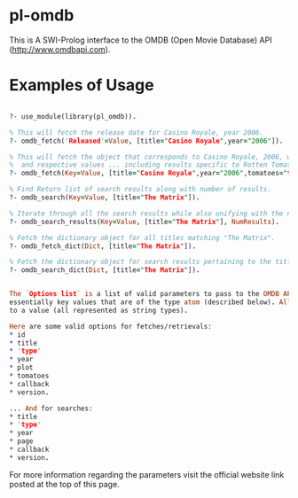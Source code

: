 pl-omdb
=======
This is A SWI-Prolog interface to the OMDB (Open Movie Database) API (http://www.omdbapi.com).

Examples of Usage
=================
```prolog

?- use_module(library(pl_omdb)).

% This will fetch the release date for Casino Royale, year 2006.
?- omdb_fetch('Released'=Value, [title="Casino Royale",year="2006"]).

% This will fetch the object that corresponds to Casino Royale, 2006, with all the keys
%  and respective values ... including results specific to Rotten Tomatoes.
?- omdb_fetch(Key=Value, [title="Casino Royale",year="2006",tomatoes="true"]).

% Find Return list of search results along with number of results.
?- omdb_search(Key=Value, [title="The Matrix"]).

% Iterate through all the search results while also unifying with the number of results found.
?- omdb_search_results(Key=Value, [title="The Matrix"], NumResults).

% Fetch the dictionary object for all titles matching "The Matrix".
?- omdb_fetch_dict(Dict, [title="The Matrix"]).

% Fetch the dictionary object for search results pertaining to the title "The Matrix".
?- omdb_search_dict(Dict, [title="The Matrix"]).


The `Options list` is a list of valid parameters to pass to the OMDB API. All parameters are
essentially key values that are of the type atom (described below). All of these keys correspond
to a value (all represented as string types).

Here are some valid options for fetches/retrievals:
* id
* title
* 'type'
* year
* plot
* tomatoes
* callback
* version.

... And for searches:
* title
* 'type'
* year
* page
* callback
* version.
```

For more information regarding the parameters visit the official website link posted at the top of
this page.
